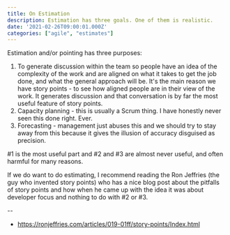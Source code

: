 ```yaml
---
title: On Estimation
description: Estimation has three goals. One of them is realistic.
date: '2021-02-26T09:00:01.000Z'
categories: ["agile", "estimates"]
---
```



Estimation and/or pointing has three purposes:

1. To generate discussion within the team so people have an idea of the complexity of the work and are aligned on what it takes to get the job done, and what the general approach will be. It's the main reason we have story points - to see how aligned people are in their view of the work. It generates discussion and that conversation is by far the most useful feature of story points.
2. Capacity planning - this is usually a Scrum thing.  I have honestly never seen this done right. Ever.
3. Forecasting - management just abuses this and we should try to stay away from this because it gives the illusion of accuracy disguised as precision.

#1 is the most useful part and #2 and #3 are almost never useful, and often harmful for many reasons.

If we do want to do estimating, I recommend reading the Ron Jeffries (the guy who invented story points) who has a nice blog post about the pitfalls of story points and how when he came up with the idea it was about developer focus and nothing to do with #2 or #3.

--
- https://ronjeffries.com/articles/019-01ff/story-points/Index.html